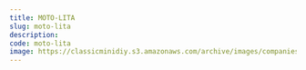 ```yaml
---
title: MOTO-LITA
slug: moto-lita
description:
code: moto-lita
image: https://classicminidiy.s3.amazonaws.com/archive/images/companies/wp12861cd2_06.png
---
```


<!-- Content of the page -->

##

    